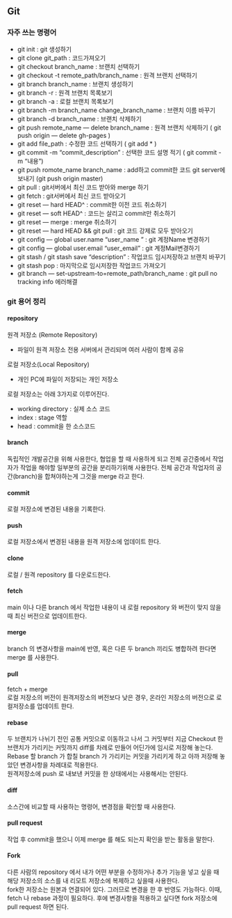 ## Git

### 자주 쓰는 명령어 

* git init : git 생성하기
* git clone git_path : 코드가져오기
* git checkout branch_name : 브랜치 선택하기
* git checkout -t remote_path/branch_name : 원격 브랜치 선택하기
* git branch branch_name : 브랜치 생성하기
* git branch -r : 원격 브랜치 목록보기
* git branch -a : 로컬 브랜치 목록보기
* git branch -m branch_name change_branch_name : 브랜치 이름 바꾸기
* git branch -d branch_name : 브랜치 삭제하기
* git push remote_name — delete branch_name : 원격 브랜치 삭제하기 ( git push origin — delete gh-pages )
* git add file_path : 수정한 코드 선택하기 ( git add * )
* git commit -m “commit_description” : 선택한 코드 설명 적기 ( git commit -m “내용”)
* git push romote_name branch_name : add하고 commit한 코드 git server에 보내기 (git push origin master)
* git pull : git서버에서 최신 코드 받아와 merge 하기
* git fetch : git서버에서 최신 코드 받아오기
* git reset — hard HEAD^ : commit한 이전 코드 취소하기
* git reset — soft HEAD^ : 코드는 살리고 commit만 취소하기
* git reset — merge : merge 취소하기
* git reset — hard HEAD && git pull : git 코드 강제로 모두 받아오기
* git config — global user.name “user_name ” : git 계정Name 변경하기
* git config — global user.email “user_email” : git 계정Mail변경하기
* git stash / git stash save “description” : 작업코드 임시저장하고 브랜치 바꾸기
* git stash pop : 마지막으로 임시저장한 작업코드 가져오기
* git branch — set-upstream-to=remote_path/branch_name : git pull no tracking info 에러해결

### git 용어 정리

#### repository

원격 저장소 (Remote Repository)
- 파일이 원격 저장소 전용 서버에서 관리되며 여러 사람이 함께 공유

로컬 저장소(Local Repository)
- 개인 PC에 파일이 저장되는 개인 저장소

로컬 저장소는 아래 3가지로 이루어진다.
- working directory : 실제 소스 코드
- index : stage 역할
- head : commit을 한 소스코드

#### branch

독립적인 개발공간을 위해 사용한다, 협업을 할 때 사용하게 되고 전체 공간중에서 작업자가 작업을 해야할 일부분의 공간을 분리하기위해 사용한다.
전체 공간과 작업자의 공간(branch)을 합쳐야하는게 그것을 merge 라고 한다. 

#### commit 

로컬 저장소에 변경된 내용을 기록한다.

#### push

로컬 저장소에서 변경된 내용을 원격 저장소에 업데이트 한다.

#### clone

로컬 / 원격 repository 를 다운로드한다.

#### fetch

main 이나 다른 branch 에서 작업한 내용이 내 로컬 repository 와 버전이 맞지 않을때 최신 버전으로 업데이트한다.

#### merge

branch 의 변경사항을 main에 반영, 혹은 다른 두 branch 끼리도 병합하려 한다면 merge 를 사용한다.

#### pull 

fetch + merge  
로컬 저장소의 버전이 원격저장소의 버전보다 낮은 경우, 온라인 저장소의 버전으로 로컬저장소를 업데이트 한다.

#### rebase

두 브랜치가 나뉘기 전인 공통 커밋으로 이동하고 나서 그 커밋부터 지금 Checkout 한 브랜치가 가리키는 커밋까지 diff를 차례로 만들어 어딘가에 임시로 저장해 놓는다. Rebase 할 branch 가 합칠 branch 가 가리키는 커밋을 가리키게 하고 아까 저장해 놓았던 변경사항을 차례대로 적용한다.  
원격저장소에 push 로 내보낸 커밋을 한 상태에서는 사용해서는 안된다.

#### diff

소스간에 비교할 때 사용하는 명령어, 변경점을 확인할 때 사용한다.

#### pull request

작업 후 commit을 했으니 이제 merge 를 해도 되는지 확인을 받는 활동을 말한다. 

#### Fork

다른 사람의 repository 에서 내가 어떤 부분을 수정하거나 추가 기능을 넣고 싶을 때 해당 저장소의 소스를 내 리모트 저장소에 복제하고 싶을때 사용한다.  
fork한 저장소는 원본과 연결되어 있다. 그러므로 변경을 한 후 반영도 가능하다. 이때, fetch 나 rebase 과정이 필요하다. 후에 변경사항을 적용하고 싶다면 fork 저장소에 pull request 하면 된다.